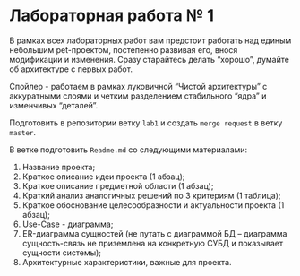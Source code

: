 # Лабораторная работа № 1

В рамках всех лабораторных работ вам предстоит работать над единым небольшим pet-проектом, постепенно развивая его, внося модификации и изменения. Сразу старайтесь делать “хорошо”, думайте об архитектуре с первых работ. 

Спойлер - работаем в рамках луковичной “Чистой архитектуры” с аккуратными слоями и четким разделением стабильного “ядра” и изменчивых “деталей”.

Подготовить в репозитории ветку `lab1` и создать `merge request` в ветку `master`.
 
В ветке подготовить `Readme.md` со следующими материалами: 

1. Название проекта;
2. Краткое описание идеи проекта (1 абзац);
3. Краткое описание предметной области (1 абзац);
4. Краткий анализ аналогичных решений по 3 критериям (1 таблица);
5. Краткое обоснование целесообразности и актуальности проекта (1 абзац);
6. Use-Case - диаграмма; 
7. ER-диаграмма сущностей (не путать с диаграммой БД – диаграмма сущность-связь не приземлена на конкретную СУБД и показывает сущности системы); 
8. Архитектурные характеристики, важные для проекта.
